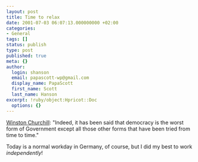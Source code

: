 ```yaml
---
layout: post
title: Time to relax
date: 2001-07-03 06:07:13.000000000 +02:00
categories:
- General
tags: []
status: publish
type: post
published: true
meta: {}
author:
  login: shanson
  email: papascott-wp@gmail.com
  display_name: PapaScott
  first_name: Scott
  last_name: Hanson
excerpt: !ruby/object:Hpricot::Doc
  options: {}
---
```

<p><a href="http://www.quotegeek.com/Literature/Churchill_Winston/">Winston Churchill</a>: "Indeed, it has been said that democracy is the worst form of Government except all those other forms that have been tried from time to time."</p>
<p>Today is a normal workday in Germany, of course, but I did my best to work <i>independently</i>!</p>
